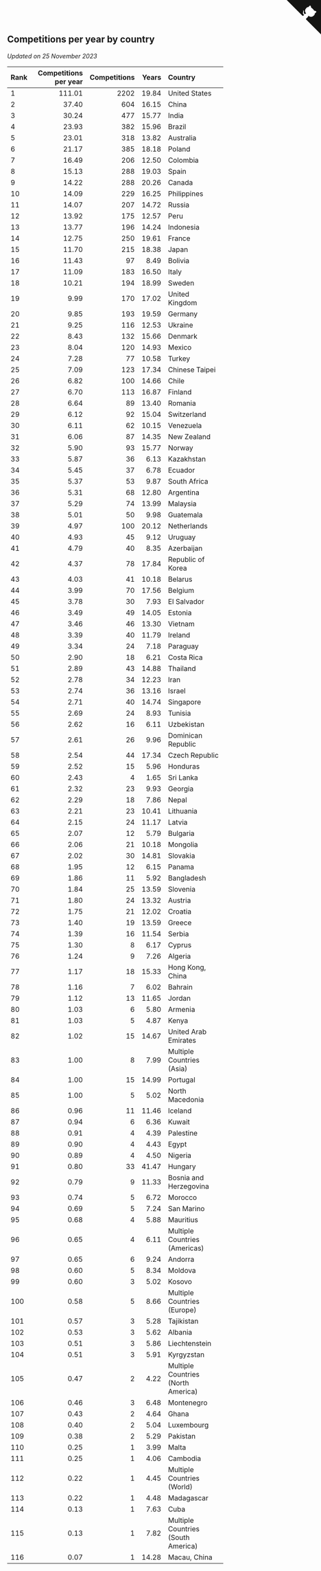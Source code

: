## Competitions per year by country

*Updated on 25 November 2023*

| Rank | Competitions per year | Competitions | Years | Country |
| :--- | ---: | ---: | ---: | :--- |
| 1 | 111.01 | 2202 | 19.84 | United States |
| 2 | 37.40 | 604 | 16.15 | China |
| 3 | 30.24 | 477 | 15.77 | India |
| 4 | 23.93 | 382 | 15.96 | Brazil |
| 5 | 23.01 | 318 | 13.82 | Australia |
| 6 | 21.17 | 385 | 18.18 | Poland |
| 7 | 16.49 | 206 | 12.50 | Colombia |
| 8 | 15.13 | 288 | 19.03 | Spain |
| 9 | 14.22 | 288 | 20.26 | Canada |
| 10 | 14.09 | 229 | 16.25 | Philippines |
| 11 | 14.07 | 207 | 14.72 | Russia |
| 12 | 13.92 | 175 | 12.57 | Peru |
| 13 | 13.77 | 196 | 14.24 | Indonesia |
| 14 | 12.75 | 250 | 19.61 | France |
| 15 | 11.70 | 215 | 18.38 | Japan |
| 16 | 11.43 | 97 | 8.49 | Bolivia |
| 17 | 11.09 | 183 | 16.50 | Italy |
| 18 | 10.21 | 194 | 18.99 | Sweden |
| 19 | 9.99 | 170 | 17.02 | United Kingdom |
| 20 | 9.85 | 193 | 19.59 | Germany |
| 21 | 9.25 | 116 | 12.53 | Ukraine |
| 22 | 8.43 | 132 | 15.66 | Denmark |
| 23 | 8.04 | 120 | 14.93 | Mexico |
| 24 | 7.28 | 77 | 10.58 | Turkey |
| 25 | 7.09 | 123 | 17.34 | Chinese Taipei |
| 26 | 6.82 | 100 | 14.66 | Chile |
| 27 | 6.70 | 113 | 16.87 | Finland |
| 28 | 6.64 | 89 | 13.40 | Romania |
| 29 | 6.12 | 92 | 15.04 | Switzerland |
| 30 | 6.11 | 62 | 10.15 | Venezuela |
| 31 | 6.06 | 87 | 14.35 | New Zealand |
| 32 | 5.90 | 93 | 15.77 | Norway |
| 33 | 5.87 | 36 | 6.13 | Kazakhstan |
| 34 | 5.45 | 37 | 6.78 | Ecuador |
| 35 | 5.37 | 53 | 9.87 | South Africa |
| 36 | 5.31 | 68 | 12.80 | Argentina |
| 37 | 5.29 | 74 | 13.99 | Malaysia |
| 38 | 5.01 | 50 | 9.98 | Guatemala |
| 39 | 4.97 | 100 | 20.12 | Netherlands |
| 40 | 4.93 | 45 | 9.12 | Uruguay |
| 41 | 4.79 | 40 | 8.35 | Azerbaijan |
| 42 | 4.37 | 78 | 17.84 | Republic of Korea |
| 43 | 4.03 | 41 | 10.18 | Belarus |
| 44 | 3.99 | 70 | 17.56 | Belgium |
| 45 | 3.78 | 30 | 7.93 | El Salvador |
| 46 | 3.49 | 49 | 14.05 | Estonia |
| 47 | 3.46 | 46 | 13.30 | Vietnam |
| 48 | 3.39 | 40 | 11.79 | Ireland |
| 49 | 3.34 | 24 | 7.18 | Paraguay |
| 50 | 2.90 | 18 | 6.21 | Costa Rica |
| 51 | 2.89 | 43 | 14.88 | Thailand |
| 52 | 2.78 | 34 | 12.23 | Iran |
| 53 | 2.74 | 36 | 13.16 | Israel |
| 54 | 2.71 | 40 | 14.74 | Singapore |
| 55 | 2.69 | 24 | 8.93 | Tunisia |
| 56 | 2.62 | 16 | 6.11 | Uzbekistan |
| 57 | 2.61 | 26 | 9.96 | Dominican Republic |
| 58 | 2.54 | 44 | 17.34 | Czech Republic |
| 59 | 2.52 | 15 | 5.96 | Honduras |
| 60 | 2.43 | 4 | 1.65 | Sri Lanka |
| 61 | 2.32 | 23 | 9.93 | Georgia |
| 62 | 2.29 | 18 | 7.86 | Nepal |
| 63 | 2.21 | 23 | 10.41 | Lithuania |
| 64 | 2.15 | 24 | 11.17 | Latvia |
| 65 | 2.07 | 12 | 5.79 | Bulgaria |
| 66 | 2.06 | 21 | 10.18 | Mongolia |
| 67 | 2.02 | 30 | 14.81 | Slovakia |
| 68 | 1.95 | 12 | 6.15 | Panama |
| 69 | 1.86 | 11 | 5.92 | Bangladesh |
| 70 | 1.84 | 25 | 13.59 | Slovenia |
| 71 | 1.80 | 24 | 13.32 | Austria |
| 72 | 1.75 | 21 | 12.02 | Croatia |
| 73 | 1.40 | 19 | 13.59 | Greece |
| 74 | 1.39 | 16 | 11.54 | Serbia |
| 75 | 1.30 | 8 | 6.17 | Cyprus |
| 76 | 1.24 | 9 | 7.26 | Algeria |
| 77 | 1.17 | 18 | 15.33 | Hong Kong, China |
| 78 | 1.16 | 7 | 6.02 | Bahrain |
| 79 | 1.12 | 13 | 11.65 | Jordan |
| 80 | 1.03 | 6 | 5.80 | Armenia |
| 81 | 1.03 | 5 | 4.87 | Kenya |
| 82 | 1.02 | 15 | 14.67 | United Arab Emirates |
| 83 | 1.00 | 8 | 7.99 | Multiple Countries (Asia) |
| 84 | 1.00 | 15 | 14.99 | Portugal |
| 85 | 1.00 | 5 | 5.02 | North Macedonia |
| 86 | 0.96 | 11 | 11.46 | Iceland |
| 87 | 0.94 | 6 | 6.36 | Kuwait |
| 88 | 0.91 | 4 | 4.39 | Palestine |
| 89 | 0.90 | 4 | 4.43 | Egypt |
| 90 | 0.89 | 4 | 4.50 | Nigeria |
| 91 | 0.80 | 33 | 41.47 | Hungary |
| 92 | 0.79 | 9 | 11.33 | Bosnia and Herzegovina |
| 93 | 0.74 | 5 | 6.72 | Morocco |
| 94 | 0.69 | 5 | 7.24 | San Marino |
| 95 | 0.68 | 4 | 5.88 | Mauritius |
| 96 | 0.65 | 4 | 6.11 | Multiple Countries (Americas) |
| 97 | 0.65 | 6 | 9.24 | Andorra |
| 98 | 0.60 | 5 | 8.34 | Moldova |
| 99 | 0.60 | 3 | 5.02 | Kosovo |
| 100 | 0.58 | 5 | 8.66 | Multiple Countries (Europe) |
| 101 | 0.57 | 3 | 5.28 | Tajikistan |
| 102 | 0.53 | 3 | 5.62 | Albania |
| 103 | 0.51 | 3 | 5.86 | Liechtenstein |
| 104 | 0.51 | 3 | 5.91 | Kyrgyzstan |
| 105 | 0.47 | 2 | 4.22 | Multiple Countries (North America) |
| 106 | 0.46 | 3 | 6.48 | Montenegro |
| 107 | 0.43 | 2 | 4.64 | Ghana |
| 108 | 0.40 | 2 | 5.04 | Luxembourg |
| 109 | 0.38 | 2 | 5.29 | Pakistan |
| 110 | 0.25 | 1 | 3.99 | Malta |
| 111 | 0.25 | 1 | 4.06 | Cambodia |
| 112 | 0.22 | 1 | 4.45 | Multiple Countries (World) |
| 113 | 0.22 | 1 | 4.48 | Madagascar |
| 114 | 0.13 | 1 | 7.63 | Cuba |
| 115 | 0.13 | 1 | 7.82 | Multiple Countries (South America) |
| 116 | 0.07 | 1 | 14.28 | Macau, China |


<a href="https://github.com/JustinTimeCuber/wca_statistics" class="github-corner" aria-label="View source on Github"><svg width="80" height="80" viewBox="0 0 250 250" style="fill:#151513; color:#fff; position: absolute; top: 0; border: 0; right: 0;" aria-hidden="true"><path d="M0,0 L115,115 L130,115 L142,142 L250,250 L250,0 Z"></path><path d="M128.3,109.0 C113.8,99.7 119.0,89.6 119.0,89.6 C122.0,82.7 120.5,78.6 120.5,78.6 C119.2,72.0 123.4,76.3 123.4,76.3 C127.3,80.9 125.5,87.3 125.5,87.3 C122.9,97.6 130.6,101.9 134.4,103.2" fill="currentColor" style="transform-origin: 130px 106px;" class="octo-arm"></path><path d="M115.0,115.0 C114.9,115.1 118.7,116.5 119.8,115.4 L133.7,101.6 C136.9,99.2 139.9,98.4 142.2,98.6 C133.8,88.0 127.5,74.4 143.8,58.0 C148.5,53.4 154.0,51.2 159.7,51.0 C160.3,49.4 163.2,43.6 171.4,40.1 C171.4,40.1 176.1,42.5 178.8,56.2 C183.1,58.6 187.2,61.8 190.9,65.4 C194.5,69.0 197.7,73.2 200.1,77.6 C213.8,80.2 216.3,84.9 216.3,84.9 C212.7,93.1 206.9,96.0 205.4,96.6 C205.1,102.4 203.0,107.8 198.3,112.5 C181.9,128.9 168.3,122.5 157.7,114.1 C157.9,116.9 156.7,120.9 152.7,124.9 L141.0,136.5 C139.8,137.7 141.6,141.9 141.8,141.8 Z" fill="currentColor" class="octo-body"></path></svg></a><style>.github-corner:hover .octo-arm{animation:octocat-wave 560ms ease-in-out}@keyframes octocat-wave{0%,100%{transform:rotate(0)}20%,60%{transform:rotate(-25deg)}40%,80%{transform:rotate(10deg)}}@media (max-width:500px){.github-corner:hover .octo-arm{animation:none}.github-corner .octo-arm{animation:octocat-wave 560ms ease-in-out}}</style>
